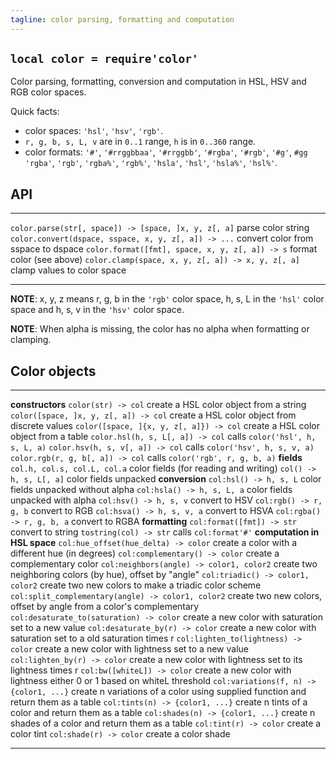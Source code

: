 ```yaml
---
tagline: color parsing, formatting and computation
---
```


## `local color = require'color'`

Color parsing, formatting, conversion and computation in HSL, HSV
and RGB color spaces.

Quick facts:

  * color spaces: `'hsl'`, `'hsv'`, `'rgb'`.
  * `r, g, b, s, L, v` are in `0..1` range, `h` is in `0..360` range.
  * color formats: `'#'`, `'#rrggbbaa'`, `'#rrggbb'`, `'#rgba'`, `'#rgb'`,
  `'#g'`, `#gg`
  `'rgba'`, `'rgb'`, `'rgba%'`, `'rgb%'`, `'hsla'`, `'hsl'`, `'hsla%'`, `'hsl%'`.

## API

---------------------------------------------------- ------------------------------------------------
`color.parse(str[, space]) -> [space, ]x, y, z[, a]` parse color string
`color.convert(dspace, sspace, x, y, z[, a]) -> ...` convert color from sspace to dspace
`color.format([fmt], space, x, y, z[, a]) -> s`      format color (see above)
`color.clamp(space, x, y, z[, a]) -> x, y, z[, a]`   clamp values to color space
---------------------------------------------------- ------------------------------------------------

__NOTE__: x, y, z means r, g, b in the `'rgb'` color space,
h, s, L in the `'hsl'` color space and h, s, v in the `'hsv'` color space.

__NOTE__: When alpha is missing, the color has no alpha when formatting or clamping.

## Color objects

---------------------------------------------------- ------------------------------------------------
__constructors__
`color(str) -> col`                                  create a HSL color object from a string
`color([space, ]x, y, z[, a]) -> col`                create a HSL color object from discrete values
`color([space, ]{x, y, z[, a]}) -> col`              create a HSL color object from a table
`color.hsl(h, s, L[, a]) -> col`                     calls `color('hsl', h, s, L, a)`
`color.hsv(h, s, v[, a]) -> col`                     calls `color('hsv', h, s, v, a)`
`color.rgb(r, g, b[, a]) -> col`                     calls `color('rgb', r, g, b, a)`
__fields__
`col.h, col.s, col.L, col.a`                         color fields (for reading and writing)
`col() -> h, s, L[, a]`                              color fields unpacked
__conversion__
`col:hsl() -> h, s, L`                               color fields unpacked without alpha
`col:hsla() -> h, s, L, a`                           color fields unpacked with alpha
`col:hsv() -> h, s, v`                               convert to HSV
`col:rgb() -> r, g, b`                               convert to RGB
`col:hsva() -> h, s, v, a`                           convert to HSVA
`col:rgba() -> r, g, b, a`                           convert to RGBA
__formatting__
`col:format([fmt]) -> str`                           convert to string
`tostring(col) -> str`                               calls `col:format'#'`
__computation in HSL space__
`col:hue_offset(hue_delta) -> color`                 create a color with a different hue (in degrees)
`col:complementary() -> color`                       create a complementary color
`col:neighbors(angle) -> color1, color2`             create two neighboring colors (by hue), offset by "angle"
`col:triadic() -> color1, color2`                    create two new colors to make a triadic color scheme
`col:split_complementary(angle) -> color1, color2`   create two new colors, offset by angle from a color's complementary
`col:desaturate_to(saturation) -> color`             create a new color with saturation set to a new value
`col:desaturate_by(r) -> color`                      create a new color with saturation set to a old saturation times r
`col:lighten_to(lightness) -> color`                 create a new color with lightness set to a new value
`col:lighten_by(r) -> color`                         create a new color with lightness set to its lightness times r
`col:bw([whiteL]) -> color`                          create a new color with lightness either 0 or 1 based on whiteL threshold
`col:variations(f, n) -> {color1, ...}`              create n variations of a color using supplied function and return them as a table
`col:tints(n) -> {color1, ...}`                      create n tints of a color and return them as a table
`col:shades(n) -> {color1, ...}`                     create n shades of a color and return them as a table
`col:tint(r) -> color`                               create a color tint
`col:shade(r) -> color`                              create a color shade
---------------------------------------------------- ------------------------------------------------


[colors lib]: http://sputnik.freewisdom.org/lib/colors/
